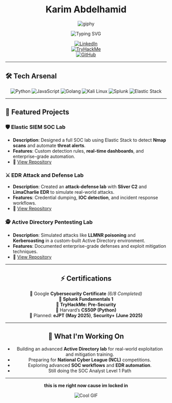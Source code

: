 <!--
**karimguelph/karimguelph** is a ✨ _special_ ✨ repository because its `README.md` (this file) appears on your GitHub profile.

Here are some ideas to get you started:

- 🔭 I’m currently working on ...
- 🌱 I’m currently learning ...
- 👯 I’m looking to collaborate on ...
- 🤔 I’m looking for help with ...
- 💬 Ask me about ...
- 📫 How to reach me: ...
- 😄 Pronouns: ...
- ⚡ Fun fact: ...
-->

<div align="center">

# **Karim Abdelhamid**  

![giphy](https://github.com/user-attachments/assets/566ef284-22aa-449c-94fe-32b35b816f8c)

![Typing SVG](https://readme-typing-svg.herokuapp.com?font=Fira+Code&size=28&duration=3000&pause=800&color=00FF00&center=true&vCenter=true&width=1000&lines=%F0%9F%9A%80+Cybersecurity+Enthusiast;🔐+Red+Team+Explorer;💻+Computer+Engineering+Student;⚡+Building+Elite+SOC+Labs;🚀+Always+Learning+and+Improving)

[![LinkedIn](https://img.shields.io/badge/LinkedIn-%230077B5.svg?style=for-the-badge&logo=linkedin&logoColor=white)](https://www.linkedin.com/in/karim-abdelhamid-306873325/)  
[![TryHackMe](https://img.shields.io/badge/TryHackMe-%23212C42.svg?style=for-the-badge&logo=tryhackme&logoColor=white)](https://tryhackme.com/r/p/karimabdelhamid)  
[![GitHub](https://img.shields.io/badge/GitHub-%2312100E.svg?style=for-the-badge&logo=github&logoColor=white)](https://github.com/karimguelph)

</div>

---

## 🛠️ **Tech Arsenal**

<div align="center">

![Python](https://img.shields.io/badge/Python-%233776AB.svg?style=for-the-badge&logo=python&logoColor=white)
![JavaScript](https://img.shields.io/badge/JavaScript-%23F7DF1E.svg?style=for-the-badge&logo=javascript&logoColor=black)
![Golang](https://img.shields.io/badge/Golang-%2300ADD8.svg?style=for-the-badge&logo=go&logoColor=white)
![Kali Linux](https://img.shields.io/badge/Kali%20Linux-%23000000.svg?style=for-the-badge&logo=linux&logoColor=white)
![Splunk](https://img.shields.io/badge/Splunk-%23000000.svg?style=for-the-badge&logo=splunk&logoColor=white)
![Elastic Stack](https://img.shields.io/badge/Elastic%20Stack-%23005571.svg?style=for-the-badge&logo=elastic&logoColor=white)

</div>

---

## 🚀 **Featured Projects**

### 🛡️ **Elastic SIEM SOC Lab**
- **Description**: Designed a full SOC lab using Elastic Stack to detect **Nmap scans** and automate **threat alerts**.  
- **Features**: Custom detection rules, **real-time dashboards**, and enterprise-grade automation.  
- 🔗 [View Repository](https://github.com/karimguelph/Elastic-SIEM-SOC-Lab)

### ⚔️ **EDR Attack and Defense Lab**
- **Description**: Created an **attack-defense lab** with **Sliver C2** and **LimaCharlie EDR** to simulate real-world attacks.  
- **Features**: Credential dumping, **IOC detection**, and incident response workflows.  
- 🔗 [View Repository](https://github.com/karimguelph/EDR-Attack-and-Defense-Lab)

### 🕵️ **Active Directory Pentesting Lab**
- **Description**: Simulated attacks like **LLMNR poisoning** and **Kerberoasting** in a custom-built Active Directory environment.  
- **Features**: Documented enterprise-grade defenses and exploit mitigation techniques.  
- 🔗 [View Repository](https://github.com/karimguelph/Active-Directory-Pentesting-Lab)

---

<div align="center">

## ⚡ **Certifications**

📜 Google **Cybersecurity Certificate** *(6/8 Completed)*  
📜 **Splunk Fundamentals 1**  
📜 **TryHackMe: Pre-Security**  
📜 Harvard’s **CS50P (Python)**  
🏅 Planned: **eJPT (May 2025)**, **Security+ (June 2025)**  

---

## 🌟 **What I'm Working On**

- Building an advanced **Active Directory lab** for real-world exploitation and mitigation training.  
- Preparing for **National Cyber League (NCL)** competitions.  
- Exploring advanced **SOC workflows** and **EDR automation**.
- Still doing the SOC Analyst Level 1 Path

---

 **this is me right now cause im locked in** 

![Cool GIF](https://giphy.com/gifs/loop-glitch-matrix-3og0ILLVvPp8d64Jd6)

</div>

